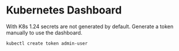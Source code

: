 # Kubernetes Dashboard

With K8s 1.24 secrets are not generated by default. Generate a token manually to use the dashboard.

```bash
kubectl create token admin-user
```

